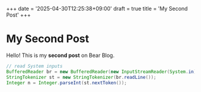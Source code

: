 +++
date = '2025-04-30T12:25:38+09:00'
draft = true
title = 'My Second Post'
+++
# My Second Post

Hello! This is my **second post** on Bear Blog.
```java
// read System inputs
BufferedReader br = new BufferedReader(new InputStreamReader(System.in));
StringTokenizer st = new StringTokenizer(br.readLine());
Integer n = Integer.parseInt(st.nextToken());

```
